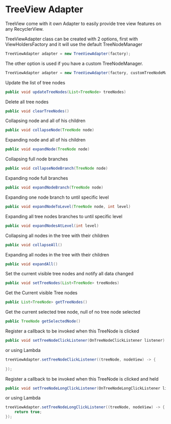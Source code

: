 # TreeView Adapter

TreeView come with it own Adapter to easily provide tree view features on any RecyclerView.

TreeViewAdapter class can be created with 2 options, first with ViewHoldersFactory and it will use the default TreeNodeManager

```java
TreeViewAdapter adapter = new TreeViewAdapter(factory);
```

The other option is used if you have a custom TreeNodeManager.

```java
TreeViewAdapter adapter = new TreeViewAdapter(factory, customTreeNodeManager);
```

Update the list of tree nodes

```java
public void updateTreeNodes(List<TreeNode> treeNodes)
```

Delete all tree nodes

```java
public void clearTreeNodes()
```

Collapsing node and all of his children

```java
public void collapseNode(TreeNode node)
```

Expanding node and all of his children

```java
public void expandNode(TreeNode node)
```

Collapsing full node branches

```java
public void collapseNodeBranch(TreeNode node)
```

Expanding node full branches

```java
public void expandNodeBranch(TreeNode node)
```

Expanding one node branch to until specific level

```java
public void expandNodeToLevel(TreeNode node, int level)
```

Expanding all tree nodes branches to until specific level

```java
public void expandNodesAtLevel(int level)
```

Collapsing all nodes in the tree with their children

```java
public void collapseAll()
```

Expanding all nodes in the tree with their children

```java
public void expandAll()
```

Set the current visible tree nodes and notify all data changed

```java
public void setTreeNodes(List<TreeNode> treeNodes)
```

Get the Current visible Tree nodes

```java
public List<TreeNode> getTreeNodes()
```

Get the current selected tree node, null of no tree node selected

```java
public TreeNode getSelectedNode()
```

Register a callback to be invoked when this TreeNode is clicked

```java
public void setTreeNodeClickListener(OnTreeNodeClickListener listener)
```

or using Lambda

```java
treeViewAdapter.setTreeNodeClickListener((treeNode, nodeView) -> {
    
});
```

Register a callback to be invoked when this TreeNode is clicked and held

```java
public void setTreeNodeLongClickListener(OnTreeNodeLongClickListener listener)
```

or using Lambda

```java
treeViewAdapter.setTreeNodeLongClickListener((treeNode, nodeView) -> {
    return true;
});
```